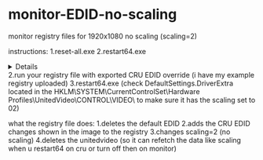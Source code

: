 # monitor-EDID-no-scaling
monitor registry files for 1920x1080 no scaling (scaling=2)

instructions: 
1.reset-all.exe
2.restart64.exe<details>(you have to do this before running registry file otherwise it does weird stuff im not sure about you can try doing it after to see how it feels) (reason being reset-all.exe delets graphicsdriver contents and EDID content, and other places in registry fetch data from there, if you dont restart64 and instead try to update edid i am not sure what happens i need to learn more)
  </details>
2.run your registry file with exported CRU EDID override (i have my example registry uploaded)
3.restart64.exe (check DefaultSettings.DriverExtra located in the HKLM\SYSTEM\CurrentControlSet\Hardware Profiles\UnitedVideo\CONTROL\VIDEO\ to make sure it has the scaling set to 02)

what the registry file does:
1.deletes the default EDID
2.adds the CRU EDID changes shown in the image to the registry
3.changes scaling=2 (no scaling)
4.deletes the unitedvideo (so it can refetch the data like scaling when u restart64 on cru or turn off then on monitor)
